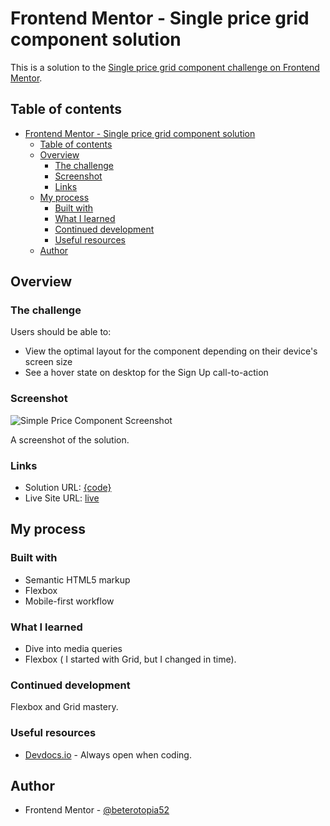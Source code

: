 # Frontend Mentor - Single price grid component solution

This is a solution to the [Single price grid component challenge on Frontend Mentor](https://www.frontendmentor.io/challenges/single-price-grid-component-5ce41129d0ff452fec5abbbc).

## Table of contents

- [Frontend Mentor - Single price grid component solution](#frontend-mentor---single-price-grid-component-solution)
  - [Table of contents](#table-of-contents)
  - [Overview](#overview)
    - [The challenge](#the-challenge)
    - [Screenshot](#screenshot)
    - [Links](#links)
  - [My process](#my-process)
    - [Built with](#built-with)
    - [What I learned](#what-i-learned)
    - [Continued development](#continued-development)
    - [Useful resources](#useful-resources)
  - [Author](#author)

## Overview

### The challenge

Users should be able to:

- View the optimal layout for the component depending on their device's screen size
- See a hover state on desktop for the Sign Up call-to-action

### Screenshot

![Simple Price Component Screenshot](./images/Screenshot_Single-Price-Grid-Component.png)

A screenshot of the solution.

### Links

- Solution URL: [{code}]((single-price-grid-component/index.html))
- Live Site URL: [live](https://heterotopia52.github.io/front-End-Mentor/single-price-grid-component/index.html)

## My process

### Built with

- Semantic HTML5 markup
- Flexbox
- Mobile-first workflow

### What I learned

- Dive into media queries
- Flexbox ( I started with Grid, but I changed in time).

### Continued development

Flexbox and Grid mastery.

### Useful resources

- [Devdocs.io](https://devdocs.io) - Always open when coding.

## Author

- Frontend Mentor - [@beterotopia52](https://www.frontendmentor.io/profile/heterotopia52)
